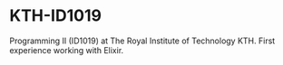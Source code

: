 # KTH-ID1019
Programming II (ID1019) at The Royal Institute of Technology KTH. First experience working with Elixir. 
